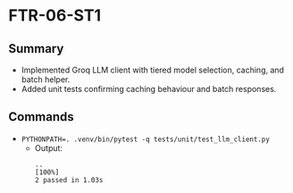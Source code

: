 # FTR-06-ST1

## Summary
- Implemented Groq LLM client with tiered model selection, caching, and batch helper.
- Added unit tests confirming caching behaviour and batch responses.

## Commands
- `PYTHONPATH=. .venv/bin/pytest -q tests/unit/test_llm_client.py`
  - Output:
    ```
    ..                                                                       [100%]
    2 passed in 1.03s
    ```
